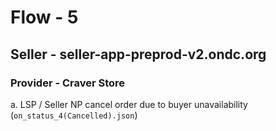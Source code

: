 # Flow - 5
## Seller - seller-app-preprod-v2.ondc.org
### Provider - Craver Store

a. LSP / Seller NP cancel order due to buyer unavailability (`on_status_4(Cancelled).json`)